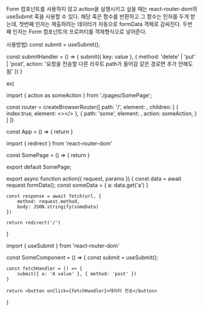 Form 컴포넌트를 사용하지 않고 action을 실행시키고 싶을 때는 react-router-dom의 useSubmit 훅을 사용할 수 있다.
해당 훅은 함수를 반환하고 그 함수는 인자를 두개 받는데,
첫번째 인자는 제출하려는 데이터가 자동으로 formData 객체로 감싸진다.
두번째 인자는 Form 컴포넌트의 프로퍼티를 객체형식으로 넣어준다.

사용방법)
const submit = useSubmit();

const submitHandler = () => {
    submit({ key: value }, { 
        method: 'delete' | 'put' | 'post',
        action: '요청을 전송할 다른 라우트 path가 들어감 같은 경로면 추가 안해도됨' 
    })
}

ex)
<!-- App 컴포넌트 -->
import { action as someAction } from './pages/SomePage';

const router = createBrowserRouter([
    path: '/',
    element: <Layout />,
    children: [
        { index:true, element: <></> },
        {
            path: 'some',
            element: <SomePage />,
            action: someAction,
        }
    ]
])

const App = () => {
    return <RouteProvider router={router} />
}

<!-- Some 페이지 -->
import { redirect } from 'react-router-dom'

const SomePage = () => {
    return <SomeComponent />
}

export default SomePage;

export async function action({ request, params }) {
    const data = await request.formData();
    const someData = {
        a: data.get('a')
    }

    const response = await fetch(url, {
        method: request.method,
        body: JSON.stringify(someData)
    })

    return redirect('/')
}

<!-- Some 컴포넌트 -->
import { useSubmit } from 'react-router-dom'

const SomeComponent = () => {
    const submit = useSubmit();

    const fetchHandler = () => {
        submit({ a: 'A value' }, { method: 'post' })
    }

    return <button onClick={fetchHandler}>데이터 전송</button>
}